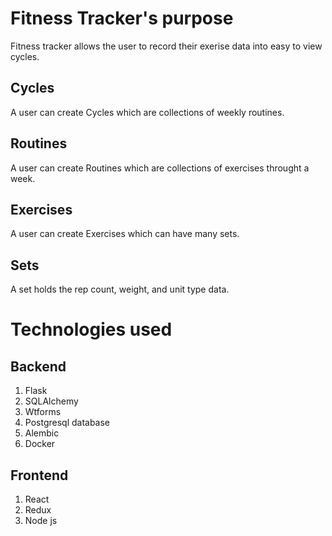 # Fitness Tracker's purpose

Fitness tracker allows the user to record their exerise data into easy to view cycles.

## Cycles 
A user can create Cycles which are collections of weekly routines.

## Routines
A user can create Routines which are collections of exercises throught a week.

## Exercises
A user can create Exercises which can have many sets.

## Sets
A set holds the rep count, weight, and unit type data.

# Technologies used

## Backend
1. Flask
2. SQLAlchemy
3. Wtforms
4. Postgresql database
5. Alembic
6. Docker

## Frontend
1. React
2. Redux
3. Node js
